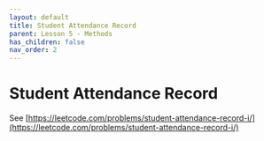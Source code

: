 ```yaml
---
layout: default
title: Student Attendance Record
parent: Lesson 5 - Methods
has_children: false
nav_order: 2
---
```


# Student Attendance Record

See [https://leetcode.com/problems/student-attendance-record-i/](https://leetcode.com/problems/student-attendance-record-i/)


